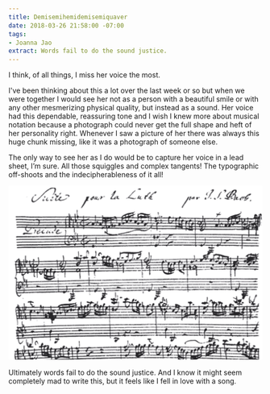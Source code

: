 ```yaml
---
title: Demisemihemidemisemiquaver
date: 2018-03-26 21:58:00 -07:00
tags:
- Joanna Jao
extract: Words fail to do the sound justice.
---
```


I think, of all things, I miss her voice the most. 

I've been thinking about this a lot over the last week or so but when we were together I would see her not as a person with a beautiful smile or with any other mesmerizing physical quality, but instead as a sound. Her voice had this dependable, reassuring tone and I wish I knew more about musical notation because a photograph could never get the full shape and heft of her personality right. Whenever I saw a picture of her there was always this huge chunk missing, like it was a photograph of someone else. 

The only way to see her as I do would be to capture her voice in a lead sheet, I’m sure. All those squiggles and complex tangents! The typographic off-shoots and the indecipherableness of it all!

![Screenshot 2018-03-26 21.58.21.png](/uploads/Screenshot%202018-03-26%2021.58.21.png)

Ultimately words fail to do the sound justice. And I know it might seem completely mad to write this, but it feels like I fell in love with a song.